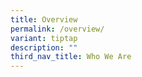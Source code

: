 ```yaml
---
title: Overview
permalink: /overview/
variant: tiptap
description: ""
third_nav_title: Who We Are
---
```

